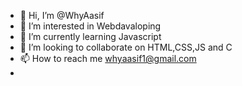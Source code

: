 - 👋 Hi, I’m @WhyAasif
- 👀 I’m interested in Webdavaloping
- 🌱 I’m currently learning Javascript
- 💞️ I’m looking to collaborate on HTML,CSS,JS and C
- 📫 How to reach me whyaasif1@gmail.com
- 

<!---
WhyAasif/WhyAasif is a ✨ special ✨ repository because its `README.md` (this file) appears on your GitHub profile.
You can click the Preview link to take a look at your changes.
--->
